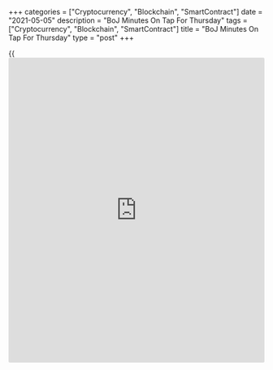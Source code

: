 +++
categories = ["Cryptocurrency", "Blockchain", "SmartContract"]
date = "2021-05-05"
description = "BoJ Minutes On Tap For Thursday"
tags = ["Cryptocurrency", "Blockchain", "SmartContract"]
title = "BoJ Minutes On Tap For Thursday"
type = "post"
+++

{{<iframe id="large-banner" src="https://www.bounty.group/#slide=12.0" width="100%" height="600" scrolling="no" style="border: 0px solid rgb(216, 221, 230); border-radius: 3px;">}}

The Bank of Japan will on Thursday release the minutes from its monetary
[policy](https://www.fintechee.com/policy/) meeting on March 18 and 19, highlighting a modest day for Asia-
Pacific economic activity.

At the meeting, the bank widened the range at which it permits the
yields of government bonds to fluctuate and scrapped the average
exchange traded fund buying target and also maintained its benchmark
lending rate at -0.1 percent.

Also, the central bank decided to continue to purchase necessary amount
of Japanese government bonds without setting an upper limit so that
10-year JGB yields will remain at around zero percent.

Australia will see preliminary May results for the [business][1]
confidence index from ANZ; the previous reading was -2.0.

New Zealand will release March numbers for building permits; in
February, permits tumbled 18.2 percent on month.

Taiwan will see April figures for consumer and wholesale prices; in
March, consumer prices were up 0.34 percent on month and 1.26 percent on
year, while wholesale prices climbed an annual 4.36 percent.

Thailand will see April results for its business confidence and consumer
confidence indexes; in March, their scores were 50.1 and 48.5,
respectively.

For comments and feedback [contact](https://www.playgroundfx.com/contact/): editorial@rtt[news](https://www.letsplayfx.com/blog/forex-news-website/).com

[Economic News][2]

 **What parts of the world are seeing the best (and worst) economic
performances lately? Click[here][3] to check out our [Econ Scorecard][3]
and find out! See up-to-the-moment [ranking](https://www.playgroundfx.com/blog/crypto-exchange-ranking/)s for the best and worst
performers in [GDP][4], [unemployment rate][5], [inflation][6] and much
more.**

   1. www.rtt[news](https://www.letsplayfx.com/blog/forex-news-website/).com/Content/Business.aspx
   2. www.rtt[news](https://www.letsplayfx.com/blog/forex-news-website/).com/Content/EconomicNews.aspx
   3. www.rtt[news](https://www.letsplayfx.com/blog/forex-news-website/).com/economic-scorecard/world-rank/retail-sales/highest-performance.aspx
   4. www.rtt[news](https://www.letsplayfx.com/blog/forex-news-website/).com/economic-scorecard/world-rank/GDP/highest-performance.aspx
   5. www.rtt[news](https://www.letsplayfx.com/blog/forex-news-website/).com/economic-scorecard/world-rank/unemployment-rate/lowest-performance.aspx
   6. www.rtt[news](https://www.letsplayfx.com/blog/forex-news-website/).com/economic-scorecard/world-rank/CPI/highest-performance.aspx
